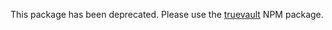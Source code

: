 This package has been deprecated. Please use the [truevault](https://www.npmjs.com/package/truevault) NPM package.
